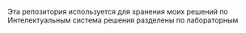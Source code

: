 Эта репозитория используется для хранения моих решений по Интелектуальным система
решения разделены по лабораторным
